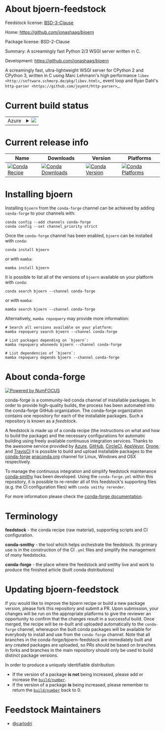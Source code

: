 About bjoern-feedstock
======================

Feedstock license: [BSD-3-Clause](https://github.com/conda-forge/bjoern-feedstock/blob/main/LICENSE.txt)

Home: https://github.com/jonashaag/bjoern

Package license: BSD-2-Clause

Summary: A screamingly fast Python 2/3 WSGI server written in C.

Development: https://github.com/jonashaag/bjoern

A screamingly fast, ultra-lightweight WSGI server for CPython 2 and CPython
3, written in C using Marc Lehmann's high performance
`libev <http://software.schmorp.de/pkg/libev.html>`_ event loop and Ryan
Dahl's `http-parser <https://github.com/joyent/http-parser>`_.


Current build status
====================


<table>
    
  <tr>
    <td>Azure</td>
    <td>
      <details>
        <summary>
          <a href="https://dev.azure.com/conda-forge/feedstock-builds/_build/latest?definitionId=101&branchName=main">
            <img src="https://dev.azure.com/conda-forge/feedstock-builds/_apis/build/status/bjoern-feedstock?branchName=main">
          </a>
        </summary>
        <table>
          <thead><tr><th>Variant</th><th>Status</th></tr></thead>
          <tbody><tr>
              <td>linux_64_python3.10.____cpython</td>
              <td>
                <a href="https://dev.azure.com/conda-forge/feedstock-builds/_build/latest?definitionId=101&branchName=main">
                  <img src="https://dev.azure.com/conda-forge/feedstock-builds/_apis/build/status/bjoern-feedstock?branchName=main&jobName=linux&configuration=linux%20linux_64_python3.10.____cpython" alt="variant">
                </a>
              </td>
            </tr><tr>
              <td>linux_64_python3.11.____cpython</td>
              <td>
                <a href="https://dev.azure.com/conda-forge/feedstock-builds/_build/latest?definitionId=101&branchName=main">
                  <img src="https://dev.azure.com/conda-forge/feedstock-builds/_apis/build/status/bjoern-feedstock?branchName=main&jobName=linux&configuration=linux%20linux_64_python3.11.____cpython" alt="variant">
                </a>
              </td>
            </tr><tr>
              <td>linux_64_python3.12.____cpython</td>
              <td>
                <a href="https://dev.azure.com/conda-forge/feedstock-builds/_build/latest?definitionId=101&branchName=main">
                  <img src="https://dev.azure.com/conda-forge/feedstock-builds/_apis/build/status/bjoern-feedstock?branchName=main&jobName=linux&configuration=linux%20linux_64_python3.12.____cpython" alt="variant">
                </a>
              </td>
            </tr><tr>
              <td>linux_64_python3.13.____cp313</td>
              <td>
                <a href="https://dev.azure.com/conda-forge/feedstock-builds/_build/latest?definitionId=101&branchName=main">
                  <img src="https://dev.azure.com/conda-forge/feedstock-builds/_apis/build/status/bjoern-feedstock?branchName=main&jobName=linux&configuration=linux%20linux_64_python3.13.____cp313" alt="variant">
                </a>
              </td>
            </tr><tr>
              <td>linux_64_python3.9.____cpython</td>
              <td>
                <a href="https://dev.azure.com/conda-forge/feedstock-builds/_build/latest?definitionId=101&branchName=main">
                  <img src="https://dev.azure.com/conda-forge/feedstock-builds/_apis/build/status/bjoern-feedstock?branchName=main&jobName=linux&configuration=linux%20linux_64_python3.9.____cpython" alt="variant">
                </a>
              </td>
            </tr><tr>
              <td>osx_64_python3.10.____cpython</td>
              <td>
                <a href="https://dev.azure.com/conda-forge/feedstock-builds/_build/latest?definitionId=101&branchName=main">
                  <img src="https://dev.azure.com/conda-forge/feedstock-builds/_apis/build/status/bjoern-feedstock?branchName=main&jobName=osx&configuration=osx%20osx_64_python3.10.____cpython" alt="variant">
                </a>
              </td>
            </tr><tr>
              <td>osx_64_python3.11.____cpython</td>
              <td>
                <a href="https://dev.azure.com/conda-forge/feedstock-builds/_build/latest?definitionId=101&branchName=main">
                  <img src="https://dev.azure.com/conda-forge/feedstock-builds/_apis/build/status/bjoern-feedstock?branchName=main&jobName=osx&configuration=osx%20osx_64_python3.11.____cpython" alt="variant">
                </a>
              </td>
            </tr><tr>
              <td>osx_64_python3.12.____cpython</td>
              <td>
                <a href="https://dev.azure.com/conda-forge/feedstock-builds/_build/latest?definitionId=101&branchName=main">
                  <img src="https://dev.azure.com/conda-forge/feedstock-builds/_apis/build/status/bjoern-feedstock?branchName=main&jobName=osx&configuration=osx%20osx_64_python3.12.____cpython" alt="variant">
                </a>
              </td>
            </tr><tr>
              <td>osx_64_python3.13.____cp313</td>
              <td>
                <a href="https://dev.azure.com/conda-forge/feedstock-builds/_build/latest?definitionId=101&branchName=main">
                  <img src="https://dev.azure.com/conda-forge/feedstock-builds/_apis/build/status/bjoern-feedstock?branchName=main&jobName=osx&configuration=osx%20osx_64_python3.13.____cp313" alt="variant">
                </a>
              </td>
            </tr><tr>
              <td>osx_64_python3.9.____cpython</td>
              <td>
                <a href="https://dev.azure.com/conda-forge/feedstock-builds/_build/latest?definitionId=101&branchName=main">
                  <img src="https://dev.azure.com/conda-forge/feedstock-builds/_apis/build/status/bjoern-feedstock?branchName=main&jobName=osx&configuration=osx%20osx_64_python3.9.____cpython" alt="variant">
                </a>
              </td>
            </tr>
          </tbody>
        </table>
      </details>
    </td>
  </tr>
</table>

Current release info
====================

| Name | Downloads | Version | Platforms |
| --- | --- | --- | --- |
| [![Conda Recipe](https://img.shields.io/badge/recipe-bjoern-green.svg)](https://anaconda.org/conda-forge/bjoern) | [![Conda Downloads](https://img.shields.io/conda/dn/conda-forge/bjoern.svg)](https://anaconda.org/conda-forge/bjoern) | [![Conda Version](https://img.shields.io/conda/vn/conda-forge/bjoern.svg)](https://anaconda.org/conda-forge/bjoern) | [![Conda Platforms](https://img.shields.io/conda/pn/conda-forge/bjoern.svg)](https://anaconda.org/conda-forge/bjoern) |

Installing bjoern
=================

Installing `bjoern` from the `conda-forge` channel can be achieved by adding `conda-forge` to your channels with:

```
conda config --add channels conda-forge
conda config --set channel_priority strict
```

Once the `conda-forge` channel has been enabled, `bjoern` can be installed with `conda`:

```
conda install bjoern
```

or with `mamba`:

```
mamba install bjoern
```

It is possible to list all of the versions of `bjoern` available on your platform with `conda`:

```
conda search bjoern --channel conda-forge
```

or with `mamba`:

```
mamba search bjoern --channel conda-forge
```

Alternatively, `mamba repoquery` may provide more information:

```
# Search all versions available on your platform:
mamba repoquery search bjoern --channel conda-forge

# List packages depending on `bjoern`:
mamba repoquery whoneeds bjoern --channel conda-forge

# List dependencies of `bjoern`:
mamba repoquery depends bjoern --channel conda-forge
```


About conda-forge
=================

[![Powered by
NumFOCUS](https://img.shields.io/badge/powered%20by-NumFOCUS-orange.svg?style=flat&colorA=E1523D&colorB=007D8A)](https://numfocus.org)

conda-forge is a community-led conda channel of installable packages.
In order to provide high-quality builds, the process has been automated into the
conda-forge GitHub organization. The conda-forge organization contains one repository
for each of the installable packages. Such a repository is known as a *feedstock*.

A feedstock is made up of a conda recipe (the instructions on what and how to build
the package) and the necessary configurations for automatic building using freely
available continuous integration services. Thanks to the awesome service provided by
[Azure](https://azure.microsoft.com/en-us/services/devops/), [GitHub](https://github.com/),
[CircleCI](https://circleci.com/), [AppVeyor](https://www.appveyor.com/),
[Drone](https://cloud.drone.io/welcome), and [TravisCI](https://travis-ci.com/)
it is possible to build and upload installable packages to the
[conda-forge](https://anaconda.org/conda-forge) [anaconda.org](https://anaconda.org/)
channel for Linux, Windows and OSX respectively.

To manage the continuous integration and simplify feedstock maintenance
[conda-smithy](https://github.com/conda-forge/conda-smithy) has been developed.
Using the ``conda-forge.yml`` within this repository, it is possible to re-render all of
this feedstock's supporting files (e.g. the CI configuration files) with ``conda smithy rerender``.

For more information please check the [conda-forge documentation](https://conda-forge.org/docs/).

Terminology
===========

**feedstock** - the conda recipe (raw material), supporting scripts and CI configuration.

**conda-smithy** - the tool which helps orchestrate the feedstock.
                   Its primary use is in the construction of the CI ``.yml`` files
                   and simplify the management of *many* feedstocks.

**conda-forge** - the place where the feedstock and smithy live and work to
                  produce the finished article (built conda distributions)


Updating bjoern-feedstock
=========================

If you would like to improve the bjoern recipe or build a new
package version, please fork this repository and submit a PR. Upon submission,
your changes will be run on the appropriate platforms to give the reviewer an
opportunity to confirm that the changes result in a successful build. Once
merged, the recipe will be re-built and uploaded automatically to the
`conda-forge` channel, whereupon the built conda packages will be available for
everybody to install and use from the `conda-forge` channel.
Note that all branches in the conda-forge/bjoern-feedstock are
immediately built and any created packages are uploaded, so PRs should be based
on branches in forks and branches in the main repository should only be used to
build distinct package versions.

In order to produce a uniquely identifiable distribution:
 * If the version of a package **is not** being increased, please add or increase
   the [``build/number``](https://docs.conda.io/projects/conda-build/en/latest/resources/define-metadata.html#build-number-and-string).
 * If the version of a package **is** being increased, please remember to return
   the [``build/number``](https://docs.conda.io/projects/conda-build/en/latest/resources/define-metadata.html#build-number-and-string)
   back to 0.

Feedstock Maintainers
=====================

* [@carlodri](https://github.com/carlodri/)

